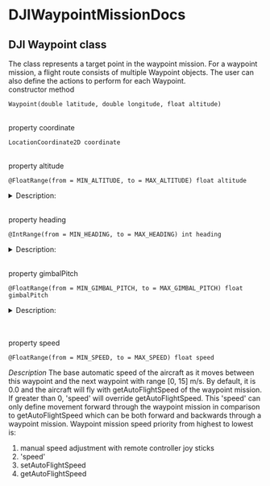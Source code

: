 # DJIWaypointMissionDocs  

## DJI Waypoint class  
The class represents a target point in the waypoint mission. For a waypoint mission, a flight route consists of multiple Waypoint objects. The user can also define the actions to perform for each Waypoint.
\
constructor method
```
Waypoint(double latitude, double longitude, float altitude)
```
\
property coordinate
```
LocationCoordinate2D coordinate
```
\
property altitude
```
@FloatRange(from = MIN_ALTITUDE, to = MAX_ALTITUDE) float altitude
```
<details>
  <summary>Description:</summary>
  
Altitude of the aircraft in meters when it reaches waypoint. The altitude of the aircraft is relative to the ground at the take-off location, has a range of [-200,500], and should not be larger than the aircraft's maximum altitude. If two adjacent waypoints have different altitudes, the altitude will gradually change as the aircraft flys between waypoints.
</details>

\
property heading
```
@IntRange(from = MIN_HEADING, to = MAX_HEADING) int heading
```
<details>
  <summary>Description:</summary>

The heading to which the aircraft will rotate by the time it reaches the waypoint. The aircraft heading will gradually change between two waypoints with different headings if the waypoint mission's getHeadingMode is set to USING_WAYPOINT_HEADING. A heading has a range of [-180, 180] degrees, where 0 represents True North.
</details>

\
property gimbalPitch
```
@FloatRange(from = MIN_GIMBAL_PITCH, to = MAX_GIMBAL_PITCH) float gimbalPitch
```
<details>
  <summary>Description:</summary>

Gimbal pitch angle when reached this waypoint. This property is used when the isGimbalPitchRotationEnabled is TRUE. Value should in range [-90, 0] degree.
</details>

\
\
property speed
```
@FloatRange(from = MIN_SPEED, to = MAX_SPEED) float speed
```
*Description*
The base automatic speed of the aircraft as it moves between this waypoint and the next waypoint with range [0, 15] m/s. By default, it is 0.0 and the aircraft will fly with getAutoFlightSpeed of the waypoint mission. If greater than 0, 'speed' will override getAutoFlightSpeed. This 'speed' can only define movement forward through the waypoint mission in comparison to getAutoFlightSpeed which can be both forward and backwards through a waypoint mission.
Waypoint mission speed priority from highest to lowest is:
1) manual speed adjustment with remote controller joy sticks
2) 'speed'
3) setAutoFlightSpeed
4) getAutoFlightSpeed
